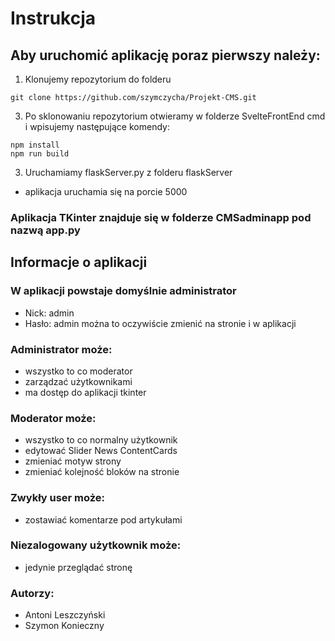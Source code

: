 # Instrukcja
## Aby uruchomić aplikację poraz pierwszy należy: 
1. Klonujemy repozytorium do folderu
```
git clone https://github.com/szymczycha/Projekt-CMS.git
```
3. Po sklonowaniu repozytorium otwieramy w folderze SvelteFrontEnd cmd i wpisujemy następujące komendy:
```
npm install
npm run build
```
3. Uruchamiamy flaskServer.py z folderu flaskServer
 - aplikacja uruchamia się na porcie 5000

### Aplikacja TKinter znajduje się w folderze CMSadminapp pod nazwą app.py

## Informacje o aplikacji

### W aplikacji powstaje domyślnie administrator 
 - Nick: admin
 - Hasło: admin
można to oczywiście zmienić na stronie i w aplikacji

### Administrator może:
 - wszystko to co moderator
 - zarządzać użytkownikami
 - ma dostęp do aplikacji tkinter

### Moderator może: 
 - wszystko to co normalny użytkownik
 - edytować Slider News ContentCards
 - zmieniać motyw strony
 - zmieniać kolejność bloków na stronie

### Zwykły user może: 
 - zostawiać komentarze pod artykułami

### Niezalogowany użytkownik może:
 - jedynie przeglądać stronę


### Autorzy:
 - Antoni Leszczyński
 - Szymon Konieczny
